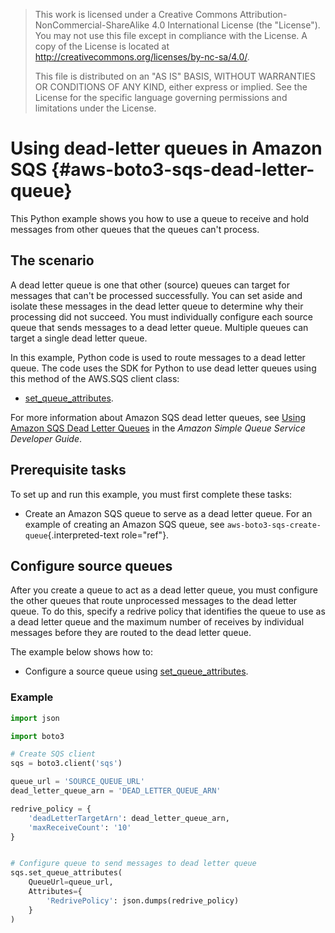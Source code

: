> This work is licensed under a Creative Commons
> Attribution-NonCommercial-ShareAlike 4.0 International License (the
> \"License\"). You may not use this file except in compliance with the
> License. A copy of the License is located at
> <http://creativecommons.org/licenses/by-nc-sa/4.0/>.
>
> This file is distributed on an \"AS IS\" BASIS, WITHOUT WARRANTIES OR
> CONDITIONS OF ANY KIND, either express or implied. See the License for
> the specific language governing permissions and limitations under the
> License.

# Using dead-letter queues in Amazon SQS {#aws-boto3-sqs-dead-letter-queue}

This Python example shows you how to use a queue to receive and hold
messages from other queues that the queues can\'t process.

## The scenario

A dead letter queue is one that other (source) queues can target for
messages that can\'t be processed successfully. You can set aside and
isolate these messages in the dead letter queue to determine why their
processing did not succeed. You must individually configure each source
queue that sends messages to a dead letter queue. Multiple queues can
target a single dead letter queue.

In this example, Python code is used to route messages to a dead letter
queue. The code uses the SDK for Python to use dead letter queues using
this method of the AWS.SQS client class:

-   [set_queue_attributes](https://boto3.amazonaws.com/v1/documentation/api/latest/reference/services/sqs.html#SQS.Client.set_queue_attributes).

For more information about Amazon SQS dead letter queues, see [Using
Amazon SQS Dead Letter
Queues](http://docs.aws.amazon.com/AWSSimpleQueueService/latest/SQSDeveloperGuide/sqs-dead-letter-queues.html)
in the *Amazon Simple Queue Service Developer Guide*.

## Prerequisite tasks

To set up and run this example, you must first complete these tasks:

-   Create an Amazon SQS queue to serve as a dead letter queue. For an
    example of creating an Amazon SQS queue, see
    `aws-boto3-sqs-create-queue`{.interpreted-text role="ref"}.

## Configure source queues

After you create a queue to act as a dead letter queue, you must
configure the other queues that route unprocessed messages to the dead
letter queue. To do this, specify a redrive policy that identifies the
queue to use as a dead letter queue and the maximum number of receives
by individual messages before they are routed to the dead letter queue.

The example below shows how to:

-   Configure a source queue using
    [set_queue_attributes](https://boto3.amazonaws.com/v1/documentation/api/latest/reference/services/sqs.html#SQS.Client.set_queue_attributes).

### Example

``` python
import json

import boto3

# Create SQS client
sqs = boto3.client('sqs')

queue_url = 'SOURCE_QUEUE_URL'
dead_letter_queue_arn = 'DEAD_LETTER_QUEUE_ARN'

redrive_policy = {
    'deadLetterTargetArn': dead_letter_queue_arn,
    'maxReceiveCount': '10'
}


# Configure queue to send messages to dead letter queue
sqs.set_queue_attributes(
    QueueUrl=queue_url,
    Attributes={
        'RedrivePolicy': json.dumps(redrive_policy)
    }
)
```
